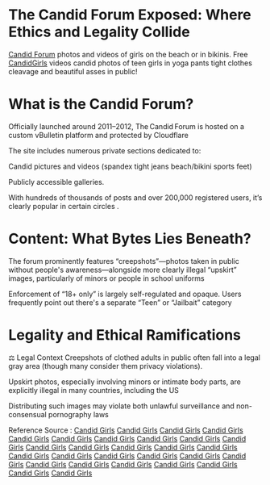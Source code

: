 # The Candid Forum Exposed: Where Ethics and Legality Collide

<a href="https://forum.candidgirls.org/">Candid Forum</a> photos and videos of girls on the beach or in bikinis. Free <a href="https://candidgirls.org/">CandidGirls</a> videos candid photos of teen girls in yoga pants tight clothes cleavage and beautiful asses in public!

# What is the Candid Forum?
Officially launched around 2011–2012, The Candid Forum is hosted on a custom vBulletin platform and protected by Cloudflare 

The site includes numerous private sections dedicated to:

Candid pictures and videos (spandex tight jeans beach/bikini sports feet) 

Publicly accessible galleries.

With hundreds of thousands of posts and over 200,000 registered users, it’s clearly popular in certain circles .

# Content: What Bytes Lies Beneath?
The forum prominently features “creepshots”—photos taken in public without people's awareness—alongside more clearly illegal “upskirt” images, particularly of minors or people in school uniforms 

Enforcement of “18+ only” is largely self-regulated and opaque. Users frequently point out there's a separate “Teen” or “Jailbait” category 

# Legality and Ethical Ramifications
⚖️ Legal Context
Creepshots of clothed adults in public often fall into a legal gray area (though many consider them privacy violations).

Upskirt photos, especially involving minors or intimate body parts, are explicitly illegal in many countries, including the US 

Distributing such images may violate both unlawful surveillance and non-consensual pornography laws 

Reference Source :
<a href="https://myanimelist.net/profile/Forumcandid">Candid Girls</a>
<a href="https://www.websitedown.info/forum.candidgirls.org">Candid Girls</a>
<a href="https://updownradar.com/status/forum.candidgirls.org">Candid Girls</a>
<a href="https://www.vedbex.com/whois/candidgirls.org">Candid Girls</a>
<a href="https://www.flaru.com/en/forum.candidgirls.org/">Candid Girls</a>
<a href="https://www.ssllabs.com/ssltest/analyze.html?d=forum.candidgirls.org">Candid Girls</a>
<a href="https://website.informer.com/candidgirls.org">Candid Girls</a>
<a href="https://forums.unrealengine.com/t/videos-and-photos-of-candid-girls-in-public/2583156">Candid Girls</a>
<a href="https://forums.unrealengine.com/t/candid-forum-videos-of-girls-in-public/2581462">Candid Girls</a>
<a href="https://medium.com/candidgirls/free-candid-videos-of-girls-in-public-bfebc7046059">Candid Girls</a>
<a href="https://letterboxd.com/candidgirls/list/candid-forum/">Candid Girls</a>
<a href="https://bio.link/forumcandid">Candid Girls</a>
<a href="https://candid-forum.com/forumcandid">Candid Girls</a>
<a href="https://www.deviantart.com/candidforum">Candid Girls</a>
<a href="https://candidforum.quora.com/">Candid Girls</a>
<a href="https://github.com/Candid-Forum">Candid Girls</a>
<a href="https://forumcandid.doorkeeper.jp/">Candid Girls</a>
<a href="https://www.pinterest.com/forumcandid/">Candid Girls</a>
<a href="https://www.goodreads.com/forumcandid">Candid Girls</a>
<a href="https://filmfreeway.com/CandidForum">Candid Girls</a>
<a href="https://x.com/thecandidgirls">Candid Girls</a>
<a href="https://friends-social.com/blogs/53030/Candid-Videos-of-Girls-in-Public">Candid Girls</a>
<a href="https://friends-social.com/Candidgirls">Candid Girls</a>
<a href="https://www.tumblr.com/communities/forum-candid">Candid Girls</a>
<a href="https://archive.org/details/candid-girls_202506">Candid Girls</a>
<a href="https://zenodo.org/records/15767441">Candid Girls</a>
<a href="https://www.gamerlaunch.com/community/users/blog/6679604/2414003/candid-girls%3A-capturing-moments-respecting-boundar/">Candid Girls</a>
<a href="https://forums.unrealengine.com/t/free-candid-videos-of-girls-in-public/2584254">Candid Girls</a>
